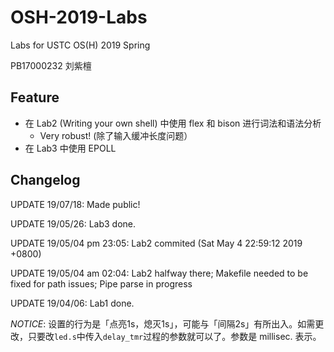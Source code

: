 # OSH-2019-Labs
Labs for USTC OS(H) 2019 Spring

PB17000232 刘紫檀

## Feature
- 在 Lab2 (Writing your own shell) 中使用 flex 和 bison 进行词法和语法分析
  - Very robust! (除了输入缓冲长度问题）
- 在 Lab3 中使用 EPOLL

## Changelog
UPDATE 19/07/18: Made public!

UPDATE 19/05/26: Lab3 done.

UPDATE 19/05/04 pm 23:05: Lab2 commited (Sat May 4 22:59:12 2019 +0800) 

UPDATE 19/05/04 am 02:04: Lab2 halfway there; Makefile needed to be fixed for path issues; Pipe parse in progress

UPDATE 19/04/06: Lab1 done.

*NOTICE*: 设置的行为是「点亮1s，熄灭1s」，可能与「间隔2s」有所出入。如需更改，只要改`led.s`中传入`delay_tmr`过程的参数就可以了。参数是 millisec. 表示。
